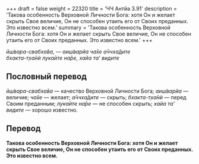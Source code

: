 +++
draft = false
weight = 22320
title = 'ЧЧ Антйа 3.91'
description = 'Такова особенность Верховной Личности Бога: хотя Он и желает скрыть Свое величие, Он не способен утаить его от Своих преданных. Это известно всем.'
summary = 'Такова особенность Верховной Личности Бога: хотя Он и желает скрыть Свое величие, Он не способен утаить его от Своих преданных. Это известно всем.'
+++

_ӣш́вара-свабха̄ва, — аиш́варйа ча̄хе а̄ччха̄дите  
бхакта-т̣ха̄н̃и лука̄ите на̄ре, хайа та’ видите_

## Пословный перевод

_ӣш́вара_\-_свабха̄ва_ — качество Верховной Личности Бога; _аиш́варйа_ — величие; _ча̄хе_ — желает; _а̄ччха̄дите_ — скрыть; _бхакта_\-_т̣ха̄н̃и_ — перед Своим преданным; _лука̄ите_ _на̄ре_ — не способен скрыть; _хайа_ _та’_ _видите_ — хорошо известно.

## Перевод

**Такова особенность Верховной Личности Бога: хотя Он и желает скрыть Свое величие, Он не способен утаить его от Своих преданных. Это известно всем.**
